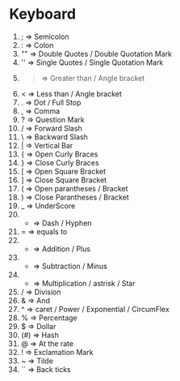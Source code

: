 # Keyboard
1. ; => Semicolon
2. : => Colon
3. "" => Double Quotes / Double Quotation Mark
4. '' => Single Quotes / Single Quotation Mark
5. > => Greater than  / Angle bracket
6. < => Less than / Angle bracket
7. . => Dot / Full Stop
8. , => Comma
9. ? => Question Mark
10. / => Forward Slash
11. \ => Backward Slash
12. | => Vertical Bar
13. { => Open Curly Braces
14. } => Close Curly Braces
15. [ => Open Square Bracket
16. ] => Close Square Bracket
17. ( => Open parantheses / Bracket
18. ) => Close Parantheses / Bracket
19. _ => UnderScore
20. - => Dash / Hyphen
21. = => equals to
22. + => Addition / Plus
23. - => Subtraction / Minus
24. * => Multiplication / astrisk / Star
25. / => Division
26. & => And
27. ^ => caret / Power / Exponential / CircumFlex
28. % => Percentage
29. $ => Dollar
30. (#) => Hash
31. @ => At the rate
32. ! => Exclamation Mark
33. ~ => Tilde
34. `` => Back ticks
